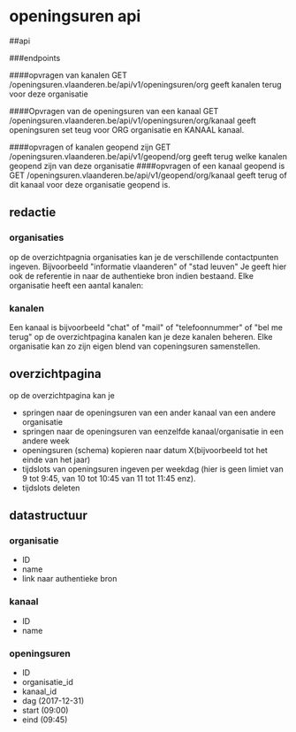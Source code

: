 # openingsuren api

##api

###endpoints

####opvragen van kanalen
GET /openingsuren.vlaanderen.be/api/v1/openingsuren/org
geeft kanalen terug voor deze organisatie

####Opvragen van de openingsuren van een kanaal
GET /openingsuren.vlaanderen.be/api/v1/openingsuren/org/kanaal
geeft openingsuren set teug voor ORG organisatie en KANAAL kanaal.

####opvragen of kanalen geopend zijn
GET /openingsuren.vlaanderen.be/api/v1/geopend/org
geeft terug welke kanalen geopend zijn van deze organisatie
####opvragen of een kanaal geopend is
GET /openingsuren.vlaanderen.be/api/v1/geopend/org/kanaal
geeft terug of dit kanaal voor deze organisatie geopend is.


## redactie

### organisaties
op de overzichtpagnia organisaties kan je de verschillende contactpunten ingeven.
Bijvoorbeeld "informatie vlaanderen" of "stad leuven"
Je geeft hier ook de referentie in naar de authentieke bron indien bestaand.
Elke organisatie heeft een aantal kanalen:

### kanalen
Een kanaal is bijvoorbeeld "chat" of "mail" of "telefoonnummer" of "bel me terug"
op de overzichtpagina kanalen kan je deze kanalen beheren.
Elke organisatie kan zo zijn eigen blend van copeningsuren samenstellen.


## overzichtpagina

op de overzichtpagina kan je
- springen naar de openingsuren van een ander kanaal van een andere organisatie
- springen naar de openingsuren van eenzelfde kanaal/organisatie in een andere week
- openingsuren (schema) kopieren naar datum X(bijvoorbeeld tot het einde van het jaar)
- tijdslots van openingsuren ingeven per weekdag  (hier is geen limiet van 9 tot 9:45, van 10 tot 10:45 van 11 tot 11:45 enz).
- tijdslots deleten


## datastructuur

### organisatie

- ID
- name
- link naar authentieke bron

### kanaal

- ID
- name

### openingsuren

- ID
- organisatie_id
- kanaal_id
- dag (2017-12-31)
- start (09:00)
- eind (09:45)

